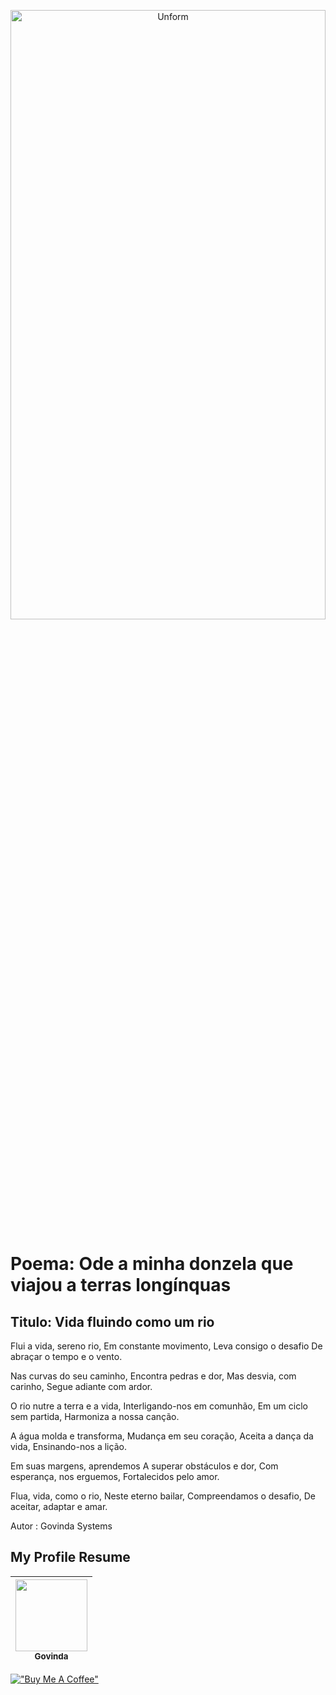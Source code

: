 <p align="center">
<img src="https://i.giphy.com/media/QnU6mOrBbElaIQz4Fe/giphy.webp" height="50%" width="100%" alt="Unform" />
</p>



# Poema: Ode a minha donzela que viajou a terras longínquas 

## Titulo: Vida fluindo como um rio

Flui a vida, sereno rio,
Em constante movimento,
Leva consigo o desafio
De abraçar o tempo e o vento.

Nas curvas do seu caminho,
Encontra pedras e dor,
Mas desvia, com carinho,
Segue adiante com ardor.

O rio nutre a terra e a vida,
Interligando-nos em comunhão,
Em um ciclo sem partida,
Harmoniza a nossa canção.

A água molda e transforma,
Mudança em seu coração,
Aceita a dança da vida,
Ensinando-nos a lição.

Em suas margens, aprendemos
A superar obstáculos e dor,
Com esperança, nos erguemos,
Fortalecidos pelo amor.

Flua, vida, como o rio,
Neste eterno bailar,
Compreendamos o desafio,
De aceitar, adaptar e amar.

Autor : Govinda Systems

## My Profile Resume

| [<img src="https://avatars.githubusercontent.com/u/498332?s=400&u=9b7a8aa8743ec4dd3c84d8c382aa31fb1b6c8abf&v=4" width=115><br><sub>Govinda</sub>](https://github.com/govinda777) |
| :---: |

[!["Buy Me A Coffee"](https://user-images.githubusercontent.com/1376749/120938564-50c59780-c6e1-11eb-814f-22a0399623c5.png)](https://www.buymeacoffee.com/govinda777)

